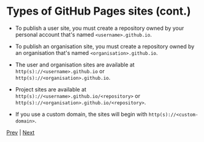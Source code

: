 # Types of GitHub Pages sites (cont.)

- To publish a user site, you must create a repository owned by your personal account that's named `<username>.github.io`.

- To publish an organisation site, you must create a repository owned by an organisation that's named `<organisation>.github.io`.

- The user and organisation sites are available at `http(s)://<username>.github.io` or `http(s)://<organisation>.github.io`.

- Project sites are available at `http(s)://<username>.github.io/<repository>` or `http(s)://<organisation>.github.io/<repository>`.

- If you use a custom domain, the sites will begin with `http(s)://<custom-domain>`.

[Prev](Page3.md) | [Next](Page5.md)
